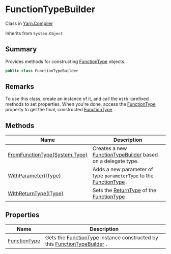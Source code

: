 # FunctionTypeBuilder

Class in [Yarn.Compiler](yarn.compiler.md)

Inherits from `System.Object`

## Summary

Provides methods for constructing [FunctionType](yarn.functiontype.md) objects.

```csharp
public class FunctionTypeBuilder
```

## Remarks

To use this class, create an instance of it, and call the `With` -prefixed methods to set properties. When you're done, access the [FunctionType](yarn.compiler.functiontypebuilder.functiontype.md) property to get the final, constructed [FunctionType](yarn.functiontype.md) .

## Methods

| Name                                                                                   | Description                                                                                                                       |
| -------------------------------------------------------------------------------------- | --------------------------------------------------------------------------------------------------------------------------------- |
| [FromFunctionType(System.Type)](yarn.compiler.functiontypebuilder.fromfunctiontype.md) | Creates a new [FunctionTypeBuilder](yarn.compiler.functiontypebuilder.md) based on a delegate type.                               |
| [WithParameter(IType)](yarn.compiler.functiontypebuilder.withparameter.md)             | Adds a new parameter of type `parameterType` to the [FunctionType](yarn.compiler.functiontypebuilder.functiontype.md) .           |
| [WithReturnType(IType)](yarn.compiler.functiontypebuilder.withreturntype.md)           | Sets the [ReturnType](yarn.functiontype.returntype.md) of the [FunctionType](yarn.compiler.functiontypebuilder.functiontype.md) . |

## Properties

| Name                                                              | Description                                                                                                                                                           |
| ----------------------------------------------------------------- | --------------------------------------------------------------------------------------------------------------------------------------------------------------------- |
| [FunctionType](yarn.compiler.functiontypebuilder.functiontype.md) | Gets the [FunctionType](yarn.compiler.functiontypebuilder.functiontype.md) instance constructed by this [FunctionTypeBuilder](yarn.compiler.functiontypebuilder.md) . |
